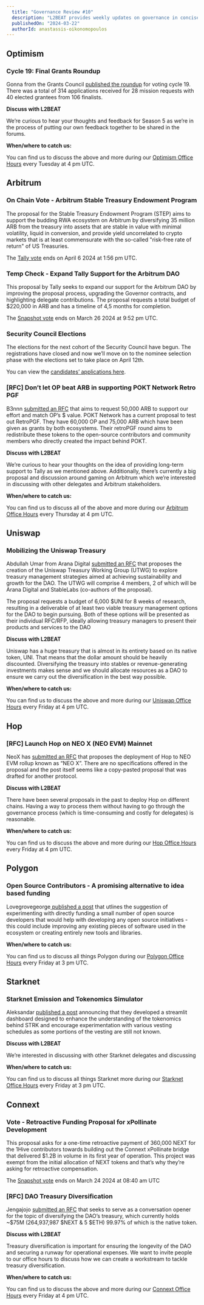 ```yaml
---
  title: "Governance Review #10"
  description: "L2BEAT provides weekly updates on governance in concise articles."
  publishedOn: "2024-03-22"
  authorId: anastassis-oikonomopoulos
---
```


## **Optimism**

### **Cycle 19: Final Grants Roundup**

Gonna from the Grants Council [published the roundup](https://gov.optimism.io/t/draft-cycle-19-final-grants-roundup/7850) for voting cycle 19. There was a total of 314 applications received for 28 mission requests with 40 elected grantees from 106 finalists.

**Discuss with L2BEAT**

We’re curious to hear your thoughts and feedback for Season 5 as we’re in the process of putting our own feedback together to be shared in the forums.

**When/where to catch us:**

You can find us to discuss the above and more during our [Optimism Office Hours](meet.google.com/pem-jzrh-gkq) every Tuesday at 4 pm UTC.

## **Arbitrum**

### **On Chain Vote - Arbitrum Stable Treasury Endowment Program**

The proposal for the Stable Treasury Endowment Program (STEP) aims to support the budding RWA ecosystem on Arbitrum by diversifying 35 million ARB from the treasury into assets that are stable in value with minimal volatility, liquid in conversion, and provide yield uncorrelated to crypto markets that is at least commensurate with the so-called "risk-free rate of return" of US Treasuries.

The [Tally vote](https://www.tally.xyz/gov/arbitrum/proposal/38070839538623347085766954167338451189998347523518753197890888828931691912919) ends on April 6 2024 at 1:56 pm UTC.

### **Temp Check - Expand Tally Support for the Arbitrum DAO**

This proposal by Tally seeks to expand our support for the Arbitrum DAO by improving the proposal process, upgrading the Governor contracts, and highlighting delegate contributions. The proposal requests a total budget of $220,000 in ARB and has a timeline of 4,5 months for completion.

The [Snapshot vote](https://snapshot.org/#/arbitrumfoundation.eth/proposal/0x1204041955b729052b9adb4da9e3fa9a03c415ca45aeefd5c41da4d9d45ea851) ends on March 26 2024 at 9:52 pm UTC.

### **Security Council Elections**

The elections for the next cohort of the Security Council have begun. The registrations have closed and now we’ll move on to the nominee selection phase with the elections set to take place on April 12th.

You can view the [candidates’ applications here](https://forum.arbitrum.foundation/c/security-council-elections/12).

### **[RFC] Don’t let OP beat ARB in supporting POKT Network Retro PGF**

B3nnn [submitted an RFC](https://forum.arbitrum.foundation/t/proposal-don-t-let-op-beat-arb-in-supporting-pokt-network-retro-pgf/22571?u=disruptionjoe) that aims to request 50,000 ARB to support our effort and match OP’s $ value. POKT Network has a current proposal to test out RetroPGF. They have 60,000 OP and 75,000 ARB which have been given as grants by both ecosystems. Their retroPGF round aims to redistribute these tokens to the open-source contributors and community members who directly created the impact behind POKT.

**Discuss with L2BEAT**

We’re curious to hear your thoughts on the idea of providing long-term support to Tally as we mentioned above. Additionally, there’s currently a big proposal and discussion around gaming on Arbitrum which we’re interested in discussing with other delegates and Arbitrum stakeholders.

**When/where to catch us:**

You can find us to discuss all of the above and more during our [Arbitrum Office Hours](meet.google.com/jkj-nnop-arc) every Thursday at 4 pm UTC.

## **Uniswap**

### **Mobilizing the Uniswap Treasury**

Abdullah Umar from Arana Digital [submitted an RFC](https://gov.uniswap.org/t/mobilizing-the-uniswap-treasury/23397?u=abdullahumar) that proposes the creation of the Uniswap Treasury Working Group (UTWG) to explore treasury management strategies aimed at achieving sustainability and growth for the DAO. The UTWG will comprise 4 members, 2 of which will be Arana Digital and StableLabs (co-authors of the proposal).

The proposal requests a budget of 6,000 $UNI for 8 weeks of research, resulting in a deliverable of at least two viable treasury management options for the DAO to begin pursuing. Both of these options will be presented as their individual RFC/RFP, ideally allowing treasury managers to present their products and services to the DAO

**Discuss with L2BEAT**

Uniswap has a huge treasury that is almost in its entirety based on its native token, UNI. That means that the dollar amount should be heavily discounted. Diversifying the treasury into stables or revenue-generating investments makes sense and we should allocate resources as a DAO to ensure we carry out the diversification in the best way possible.

**When/where to catch us:**

You can find us to discuss the above and more during our [Uniswap Office Hours](http://meet.google.com/twm-jafw-esn) every Friday at 4 pm UTC.

## **Hop**

### **[RFC] Launch Hop on NEO X (NEO EVM) Mainnet**

NeoX has [submitted an RFC](https://forum.hop.exchange/t/request-for-comment-launch-hop-on-neo-x-neo-evm-mainnet/1136) that proposes the deployment of Hop to NEO EVM rollup known as “NEO X”. There are no specifications offered in the proposal and the post itself seems like a copy-pasted proposal that was drafted for another protocol.

**Discuss with L2BEAT**

There have been several proposals in the past to deploy Hop on different chains. Having a way to process them without having to go through the governance process (which is time-consuming and costly for delegates) is reasonable.

**When/where to catch us:**

You can find us to discuss the above and more during our [Hop Office Hours](http://meet.google.com/twm-jafw-esn) every Friday at 4 pm UTC.

## **Polygon**

### **Open Source Contributors - A promising alternative to idea based funding**

Lovegrovegeorge[ published a post](https://forum.polygon.technology/t/open-source-contributors-a-promising-alternative-to-idea-based-funding/13673) that utlines the suggestion of experimenting with directly funding a small number of open source developers that would help with developing any open source initiatives - this could include improving any existing pieces of software used in the ecosystem or creating entirely new tools and libraries.

**When/where to catch us:**

You can find us to discuss all things Polygon during our [Polygon Office Hours](meet.google.com/avz-chuc-ksa) every Friday at 3 pm UTC.

## **Starknet**

### **Starknet Emission and Tokenomics Simulator**

Aleksandar [published a post](https://community.starknet.io/t/starknet-emission-and-tokenomics-simulator/113756) announcing that they developed a streamlit dashboard designed to enhance the understanding of the tokenomics behind STRK and encourage experimentation with various vesting schedules as some portions of the vesting are still not known.

**Discuss with L2BEAT**

We’re interested in discussing with other Starknet delegates and discussing

**When/where to catch us:**

You can find us to discuss all things Starknet more during our [Starknet Office Hours](http://meet.google.com/avz-chuc-ksa) every Friday at 3 pm UTC.

## **Connext**

### **Vote - Retroactive Funding Proposal for xPollinate Development**

This proposal asks for a one-time retroactive payment of 360,000 NEXT for the 1Hive contributors towards building out the Connext xPollinate bridge that delivered $1.2B in volume in its first year of operation. This project was exempt from the initial allocation of NEXT tokens and that’s why they’re asking for retroactive compensation.

The [Snapshot vote](https://snapshot.org/#/dao.connext.eth/proposal/0x8192bf06ee51c65583fc0b5c22029bfb8751fb5a5f203fc6a3f0a06a68a50f96) ends on March 24 2024 at 08:40 am UTC

### **[RFC] DAO Treasury Diversification**

Jengajojo [submitted an RFC](https://forum.connext.network/t/temp-check-dao-treasury-diversification/1095) that seeks to serve as a conversation opener for the topic of diversifying the DAO’s treasury, which currently holds ~$75M (264,937,987 $NEXT & 5 $ETH) 99.97% of which is the native token.

**Discuss with L2BEAT**

Treasury diversification is important for ensuring the longevity of the DAO and securing a runway for operational expenses. We want to invite people to our office hours to discuss how we can create a workstream to tackle treasury diversification.

**When/where to catch us:**

You can find us to discuss the above and more during our [Connext Office Hours](meet.google.com/twm-jafw-esn) every Friday at 4 pm UTC.

